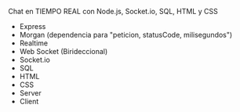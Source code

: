 Chat en TIEMPO REAL con Node.js, Socket.io, SQL, HTML y CSS

- Express 
- Morgan (dependencia para "peticion, statusCode, milisegundos")
- Realtime
- Web Socket (Birideccional)
- Socket.io
- SQL
- HTML
- CSS
- Server
- Client